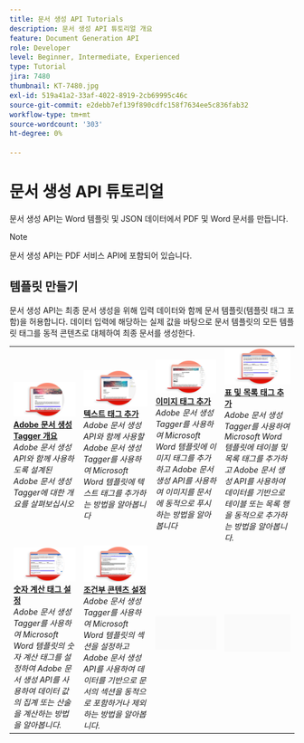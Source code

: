 ```yaml
---
title: 문서 생성 API Tutorials
description: 문서 생성 API 튜토리얼 개요
feature: Document Generation API
role: Developer
level: Beginner, Intermediate, Experienced
type: Tutorial
jira: 7480
thumbnail: KT-7480.jpg
exl-id: 519a41a2-33af-4022-8919-2cb69995c46c
source-git-commit: e2debb7ef139f890cdfc158f7634ee5c836fab32
workflow-type: tm+mt
source-wordcount: '303'
ht-degree: 0%

---
```



# 문서 생성 API 튜토리얼

문서 생성 API는 Word 템플릿 및 JSON 데이터에서 PDF 및 Word 문서를 만듭니다.

>[!NOTE]
>
>문서 생성 API는 PDF 서비스 API에 포함되어 있습니다.

## 템플릿 만들기

문서 생성 API는 최종 문서 생성을 위해 입력 데이터와 함께 문서 템플릿(템플릿 태그 포함)을 허용합니다. 데이터 입력에 해당하는 실제 값을 바탕으로 문서 템플릿의 모든 템플릿 태그를 동적 콘텐츠로 대체하여 최종 문서를 생성한다.

<table style="table-layout:fixed">
<tr>
 <td>
   <a href="taggeroverview.md">
      <img alt="Adobe 문서 생성 Tagger 개요" src="assets/Taggeroverview_thumb.png" />
   </a>
    <div>
   <a href="taggeroverview.md"><strong>Adobe 문서 생성 Tagger 개요</strong></a>
    </div>
    <em>Adobe 문서 생성 API와 함께 사용하도록 설계된 Adobe 문서 생성 Tagger에 대한 개요를 살펴보십시오</em>
    <br>
  </td>
  <td>
   <a href="taggeraddtexttags.md">
      <img alt="텍스트 태그 추가" src="assets/Taggertexttags_thumb.png" />
   </a>
    <div>
   <a href="taggeraddtexttags.md"><strong>텍스트 태그 추가</strong></a>
    </div>
    <em>Adobe 문서 생성 API와 함께 사용할 Adobe 문서 생성 Tagger를 사용하여 Microsoft Word 템플릿에 텍스트 태그를 추가하는 방법을 알아봅니다</em>
    <br>
  </td>
  <td>
   <a href="taggeraddimagetags.md">
      <img alt="이미지 태그 추가" src="assets/Taggerimagetags_thumb.png" />
   </a>
    <div>
   <a href="taggeraddimagetags.md"><strong>이미지 태그 추가</strong></a>
    </div>
    <em>Adobe 문서 생성 Tagger를 사용하여 Microsoft Word 템플릿에 이미지 태그를 추가하고 Adobe 문서 생성 API를 사용하여 이미지를 문서에 동적으로 푸시하는 방법을 알아봅니다</em>
    <br>
  </td>
  <td>
   <a href="taggertables.md">
      <img alt="표 및 목록 태그 추가" src="assets/Taggertables_thumb.png" />
   </a>
    <div>
   <a href="taggertables.md"><strong>표 및 목록 태그 추가</strong></a>
    </div>
    <em>Adobe 문서 생성 Tagger를 사용하여 Microsoft Word 템플릿에 테이블 및 목록 태그를 추가하고 Adobe 문서 생성 API를 사용하여 데이터를 기반으로 테이블 또는 목록 행을 동적으로 추가하는 방법을 알아봅니다.</em>
    <br>
  </td>
</tr>
<tr>
  <td>
   <a href="taggercalculations.md">
      <img alt="숫자 계산 태그 설정" src="assets/Taggercalculations_thumb.png" />
   </a>
    <div>
   <a href="taggercalculations.md"><strong>숫자 계산 태그 설정</strong></a>
    </div>
    <em>Adobe 문서 생성 Tagger를 사용하여 Microsoft Word 템플릿의 숫자 계산 태그를 설정하여 Adobe 문서 생성 API를 사용하여 데이터 값의 집계 또는 산술을 계산하는 방법을 알아봅니다.</em>
    <br>
  </td>
  <td>
   <a href="taggerconditional.md">
      <img alt="조건부 콘텐츠 설정" src="assets/Taggerconditional_thumb.png" />
   </a>
    <div>
   <a href="taggerconditional.md"><strong>조건부 콘텐츠 설정</strong></a>
    </div>
    <em>Adobe 문서 생성 Tagger를 사용하여 Microsoft Word 템플릿의 섹션을 설정하고 Adobe 문서 생성 API를 사용하여 데이터를 기반으로 문서의 섹션을 동적으로 포함하거나 제외하는 방법을 알아봅니다.</em>
    <br>
  </td>
  <td>
    <img alt="스페이서" src="../assets/GrayBanner_Placeholder.png" />
    <div>
    <br>
  </td>
   <td>
    <img alt="스페이서" src="../assets/GrayBanner_Placeholder.png" />
    <div>
    <br>
  </td>
</tr>
</table>
